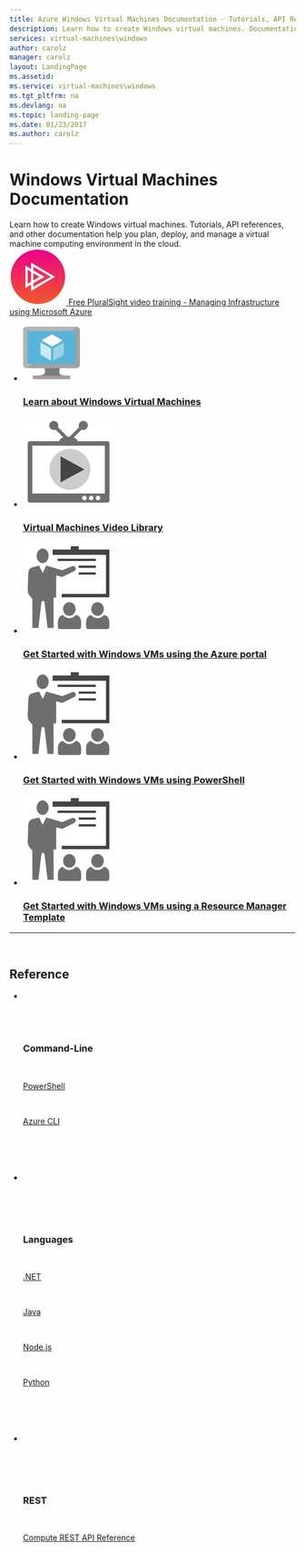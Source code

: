```yaml
---
title: Azure Windows Virtual Machines Documentation - Tutorials, API Reference | Microsoft Docs
description: Learn how to create Windows virtual machines. Documentation helps you plan, deploy, and manage a virtual machine computing environment in the cloud.
services: virtual-machines\windows
author: carolz
manager: carolz
layout: LandingPage
ms.assetid: 
ms.service: virtual-machines\windows
ms.tgt_pltfrm: na
ms.devlang: na
ms.topic: landing-page
ms.date: 01/23/2017
ms.author: carolz
---
```

# Windows Virtual Machines Documentation

<div class="introHolder">
    <div class="intro">
        Learn how to create Windows virtual machines. Tutorials, API references, and other documentation help you plan, deploy, and manage a virtual machine computing environment in the cloud.
    </div>
    <div class="calloutHolder">
        <div class="callout">
            <a href="https://azure.microsoft.com/community/training/courses/managing-infrastructure-microsoft-azure-getting-started/">
                <img src="media/index/pluralsight.svg" />
                Free PluralSight video training - Managing Infrastructure using Microsoft Azure
            </a>
        </div>
    </div>
</div>

<ul class="panelContent cardsFTitle">
    <li>
        <a href="/opsacndocsdemo/virtual-machines/virtual-machines-windows-overview?toc=%2fopsacndocsdemo%2fvirtual-machines%2fwindows%2ftoc.json">
        <div class="cardSize">
            <div class="cardPadding">
                <div class="card">
                    <div class="cardImageOuter">
                        <div class="cardImage">
                            <img src="media/index/virtual-machine.svg" alt="" />
                        </div>
                    </div>
                    <div class="cardText">
                        <h3>Learn about Windows Virtual Machines</h3>
                    </div>
                </div>
            </div>
        </div>
        </a>
    </li>
    <li>
        <a href="https://azure.microsoft.com/en-us/documentation/videos/index/?services=virtual-machines">
        <div class="cardSize">
            <div class="cardPadding">
                <div class="card">
                    <div class="cardImageOuter">
                        <div class="cardImage">
                            <img src="media/index/video-library.svg" alt="" />
                        </div>
                    </div>
                    <div class="cardText">
                        <h3>Virtual Machines Video Library</h3>
                    </div>
                </div>
            </div>
        </div>
        </a>
    </li>
    <li>
        <a href="/opsacndocsdemo/virtual-machines/virtual-machines-windows-hero-tutorial?toc=%2fopsacndocsdemo%2fvirtual-machines%2fwindows%2ftoc.json">
        <div class="cardSize">
            <div class="cardPadding">
                <div class="card">
                    <div class="cardImageOuter">
                        <div class="cardImage">
                            <img src="../media/index/get-started.svg" alt="" />
                        </div>
                    </div>
                    <div class="cardText">
                        <h3>Get Started with Windows VMs using the Azure portal</h3>
                    </div>
                </div>
            </div>
        </div>
        </a>
    </li>
    <li>
        <a href="/opsacndocsdemo/virtual-machines/virtual-machines-windows-ps-create?toc=%2fopsacndocsdemo%2fvirtual-machines%2fwindows%2ftoc.json">
        <div class="cardSize">
            <div class="cardPadding">
                <div class="card">
                    <div class="cardImageOuter">
                        <div class="cardImage">
                            <img src="../media/index/get-started.svg" alt="" />
                        </div>
                    </div>
                    <div class="cardText">
                        <h3>Get Started with Windows VMs using PowerShell</h3>
                    </div>
                </div>
            </div>
        </div>
        </a>
    </li>
    <li>
        <a href="/opsacndocsdemo/resource-manager-template-walkthrough?toc=%2fopsacndocsdemo%2fvirtual-machines%2fwindows%2ftoc.json">
        <div class="cardSize">
            <div class="cardPadding">
                <div class="card">
                    <div class="cardImageOuter">
                        <div class="cardImage">
                            <img src="../media/index/get-started.svg" alt="" />
                        </div>
                    </div>
                    <div class="cardText">
                        <h3>Get Started with Windows VMs using a Resource Manager Template</h3>
                    </div>
                </div>
            </div>
        </div>
        </a>
    </li>
</ul>

---
 
<h2>Reference</h2>
<ul class="panelContent cardsW">
    <li>
        <div class="cardSize">
            <div class="cardPadding">
                <div class="card">
                    <div class="cardText">
                        <h3>Command-Line</h3>
                        <p><a href="/powershell/azureps-cmdlets-docs">PowerShell</a></p>
                        <p><a href="/cli/opsacndocsdemo/vm">Azure CLI</a></p>
                    </div>
                </div>
            </div>
        </div>
    </li>
    <li>
        <div class="cardSize">
            <div class="cardPadding">
                <div class="card">
                    <div class="cardText">
                        <h3>Languages</h3>
                        <p><a href="/dotnet/api/microsoft.azure.management.compute">.NET</a></p>
                        <p><a href="/java/api">Java</a></p>
                        <p><a href="https://azure.microsoft.com/en-us/develop/nodejs/#azure-sdk">Node​.js</a></p>
                        <p><a href="http://azure-sdk-for-python.readthedocs.io/en/latest/ref/azure.mgmt.compute.html">Python</a></p>
                    </div>
                </div>
            </div>
        </div>
    </li>
    <li>
        <div class="cardSize">
            <div class="cardPadding">
                <div class="card">
                    <div class="cardText">
                        <h3>REST</h3>
                        <p><a href="/rest/api/compute">Compute REST API Reference</a></p>
                    </div>
                </div>
            </div>
        </div>
    </li>
</ul>


